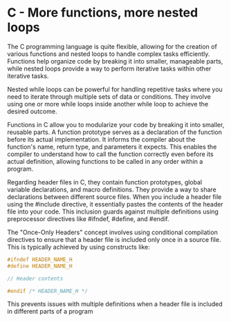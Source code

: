 # C - More functions, more nested loops

The C programming language is quite flexible, allowing for the creation of various functions and nested loops to handle complex tasks efficiently. Functions help organize code by breaking it into smaller, manageable parts, while nested loops provide a way to perform iterative tasks within other iterative tasks.

Nested while loops can be powerful for handling repetitive tasks where you need to iterate through multiple sets of data or conditions. They involve using one or more while loops inside another while loop to achieve the desired outcome.

Functions in C allow you to modularize your code by breaking it into smaller, reusable parts. A function prototype serves as a declaration of the function before its actual implementation. It informs the compiler about the function's name, return type, and parameters it expects. This enables the compiler to understand how to call the function correctly even before its actual definition, allowing functions to be called in any order within a program.

Regarding header files in C, they contain function prototypes, global variable declarations, and macro definitions. They provide a way to share declarations between different source files. When you include a header file using the #include directive, it essentially pastes the contents of the header file into your code. This inclusion guards against multiple definitions using preprocessor directives like #ifndef, #define, and #endif.

The "Once-Only Headers" concept involves using conditional compilation directives to ensure that a header file is included only once in a source file. This is typically achieved by using constructs like:

```c
#ifndef HEADER_NAME_H
#define HEADER_NAME_H

// Header contents

#endif /* HEADER_NAME_H */
```

This prevents issues with multiple definitions when a header file is included in different parts of a program

